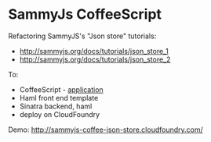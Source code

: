 SammyJs CoffeeScript
====================

Refactoring SammyJS's "Json store" tutorials:

* http://sammyjs.org/docs/tutorials/json_store_1
* http://sammyjs.org/docs/tutorials/json_store_2

To:

* CoffeeScript - [application](https://github.com/nemilya/sammyjs-coffee-json-store/blob/master/public/app/json_store.coffee)
* Haml front end template
* Sinatra backend, haml
* deploy on CloudFoundry


Demo: http://sammyjs-coffee-json-store.cloudfoundry.com/